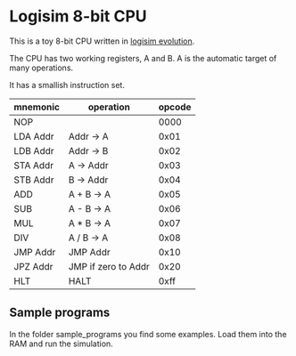 # Logisim 8-bit CPU

This is a toy 8-bit CPU written in [logisim evolution](https://github.com/logisim-evolution/logisim-evolution). 

The CPU has two working registers, A and B. A is the automatic target of many operations.

It has a smallish instruction set.

| mnemonic | operation | opcode |
| ------- | --------- | --------------------- |
| NOP	| 	| 0000 |
| LDA Addr	| Addr -> A	| 0x01 |
| LDB Addr	| Addr -> B	| 0x02 |
| STA Addr	| A -> Addr	| 0x03 |
| STB Addr	| B -> Addr	| 0x04 |
| ADD	| A + B -> A	| 0x05 |
| SUB	| A - B -> A	| 0x06 |
| MUL	| A * B -> A	| 0x07 |
| DIV	| A / B -> A	| 0x08 |
| JMP Addr	| JMP Addr | 0x10 |
| JPZ Addr	| JMP if zero to Addr | 0x20 |
| HLT	| HALT | 0xff |


## Sample programs
In the folder sample\_programs you find some examples. Load them into the RAM and run the simulation.
